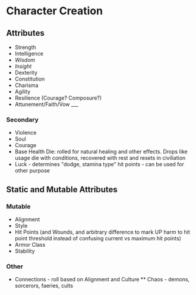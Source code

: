 # Character Creation

## Attributes

* Strength
* Intelligence
* _Wisdom_
* _Insight_
* Dexterity
* Constitution
* Charisma
* Agility
* Resilience (Courage? Composure?)
* Attunement/Faith/Vow ___

### Secondary

* Violence
* Soul
* Courage
* Base Health Die: rolled for natural healing and other effects.  Drops like usage die with conditions, recovered with rest and resets in civiliation
* Luck - determines "dodge, stamina type" hit points - can be used for other purpose

## Static and Mutable Attributes


### Mutable
* Alignment
* Style
* Hit Points (and Wounds, and arbitrary difference to mark UP harm to hit point threshold instead of confusing current vs maximum hit points)
* Armor Class
* Stability

### Other
* Connections - roll based on Alignment and Culture
** Chaos - demons, sorcerors, faeries, cults